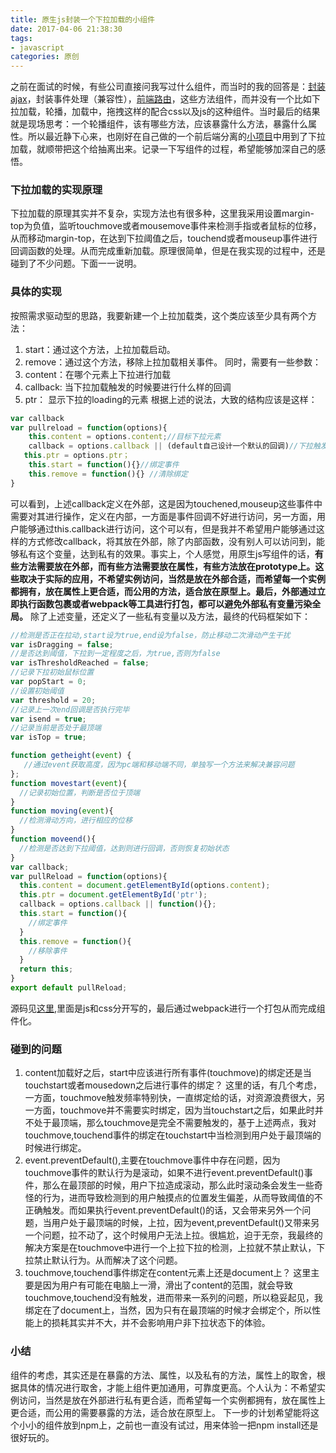 ```yaml
---
title: 原生js封装一个下拉加载的小组件
date: 2017-04-06 21:38:30
tags:
- javascript
categories: 原创
---
```


之前在面试的时候，有些公司直接问我写过什么组件，而当时的我的回答是：[封装ajax](http://www.jianshu.com/p/4e1d2ee63da7)，封装事件处理（兼容性），[前端路由](http://www.jianshu.com/p/5a5813648d87)，这些方法组件，而并没有一个比如下拉加载，轮播，加载中，拖拽这样的配合css以及js的这种组件。当时最后的结果就是现场思考：一个轮播组件，该有哪些方法，应该暴露什么方法，暴露什么属性。所以最近静下心来，也刚好在自己做的一个前后端分离的[小项目](http://blog.xiaoboma.com/dazhequan2/)中用到了下拉加载，就顺带把这个给抽离出来。记录一下写组件的过程，希望能够加深自己的感悟。
<!--more-->

### 下拉加载的实现原理
下拉加载的原理其实并不复杂，实现方法也有很多种，这里我采用设置margin-top为负值，监听touchmove或者mousemove事件来检测手指或者鼠标的位移，从而移动margin-top，在达到下拉阈值之后，touchend或者mouseup事件进行回调函数的处理。从而完成重新加载。原理很简单，但是在我实现的过程中，还是碰到了不少问题。下面一一说明。

### 具体的实现
按照需求驱动型的思路，我要新建一个上拉加载类，这个类应该至少具有两个方法：
1. start：通过这个方法，上拉加载启动。
2. remove：通过这个方法，移除上拉加载相关事件。
同时，需要有一些参数：
1. content：在哪个元素上下拉进行加载
2. callback: 当下拉加载触发的时候要进行什么样的回调
3. ptr： 显示下拉的loading的元素
根据上述的说法，大致的结构应该是这样：

```js
var callback
var pullreload = function(options){
    this.content = options.content;//目标下拉元素
    callback = options.callback || (default自己设计一个默认的回调)//下拉触发后的回调
   this.ptr = options.ptr；
    this.start = function(){}//绑定事件
    this.remove = function(){} //清除绑定
}
```

可以看到，上述callback定义在外部，这是因为touchened,mouseup这些事件中需要对其进行操作，定义在内部，一方面是事件回调不好进行访问，另一方面，用户能够通过this.callback进行访问，这个可以有，但是我并不希望用户能够通过这样的方式修改callback，将其放在外部，除了内部函数，没有别人可以访问到，能够私有这个变量，达到私有的效果。事实上，个人感觉，用原生js写组件的话，**有些方法需要放在外部，而有些方法需要放在属性，有些方法放在prototype上。这些取决于实际的应用，不希望实例访问，当然是放在外部合适，而希望每一个实例都拥有，放在属性上更合适，而公用的方法，适合放在原型上。最后，外部通过立即执行函数包裹或者webpack等工具进行打包，都可以避免外部私有变量污染全局。**
除了上述变量，还定义了一些私有变量以及方法，最终的代码框架如下：

```js
//检测是否正在拉动,start设为true,end设为false，防止移动二次滑动产生干扰
var isDragging = false;
//是否达到阈值，下拉到一定程度之后，为true,否则为false
var isThresholdReached = false;
//记录下拉初始鼠标位置
var popStart = 0;
//设置初始阈值
var threshold = 20;
//记录上一次end回调是否执行完毕
var isend = true;
//记录当前是否处于最顶端
var isTop = true;

function getheight(event) {
   //通过event获取高度，因为pc端和移动端不同，单独写一个方法来解决兼容问题
};
function movestart(event){
  //记录初始位置，判断是否位于顶端
}
function moving(event){
  //检测滑动方向，进行相应的位移
}
function moveend(){
  //检测是否达到下拉阈值，达到则进行回调，否则恢复初始状态
}
var callback;
var pullReload = function(options){
  this.content = document.getElementById(options.content);
  this.ptr = document.getElementById('ptr');
  callback = options.callback || function(){};
  this.start = function(){
    //绑定事件
  }
  this.remove = function(){
    //移除事件
  }
  return this;
}
export default pullReload;
```
源码见[这里](https://github.com/yuzai/dazhequan2/tree/master/src/method/components/pullreload),里面是js和css分开写的，最后通过webpack进行一个打包从而完成组件化。

### 碰到的问题
1. content加载好之后，start中应该进行所有事件(touchmove)的绑定还是当touchstart或者mousedown之后进行事件的绑定？
    这里的话，有几个考虑，一方面，touchmove触发频率特别快，一直绑定给的话，对资源浪费很大，另一方面，touchmove并不需要实时绑定，因为当touchstart之后，如果此时并不处于最顶端，那么touchmove是完全不需要触发的，基于上述两点，我对touchmove,touchend事件的绑定在touchstart中当检测到用户处于最顶端的时候进行绑定。
2. event.preventDefault(),主要在touchmove事件中存在问题，因为touchmove事件的默认行为是滚动，如果不进行event.preventDefault()事件，那么在最顶部的时候，用户下拉造成滚动，那么此时滚动条会发生一些奇怪的行为，进而导致检测到的用户触摸点的位置发生偏差，从而导致阈值的不正确触发。而如果执行event.preventDefault()的话，又会带来另外一个问题，当用户处于最顶端的时候，上拉，因为event,preventDefault()又带来另一个问题，拉不动了，这个时候用户无法上拉。很尴尬，迫于无奈，我最终的解决方案是在touchmove中进行一个上拉下拉的检测，上拉就不禁止默认，下拉禁止默认行为。从而解决了这个问题。
3. touchmove,touchend事件绑定在content元素上还是document上？
这里主要是因为用户有可能在电脑上一滑，滑出了content的范围，就会导致touchmove,touchend没有触发，进而带来一系列的问题，所以稳妥起见，我绑定在了document上，当然，因为只有在最顶端的时候才会绑定个，所以性能上的损耗其实并不大，并不会影响用户非下拉状态下的体验。

### 小结
组件的考虑，其实还是在暴露的方法、属性，以及私有的方法，属性上的取舍，根据具体的情况进行取舍，才能上组件更加通用，可靠度更高。个人认为：不希望实例访问，当然是放在外部进行私有更合适，而希望每一个实例都拥有，放在属性上更合适，而公用的需要暴露的方法，适合放在原型上。
下一步的计划希望能将这个小小的组件放到npm上，之前也一直没有试过，用来体验一把npm install还是很好玩的。